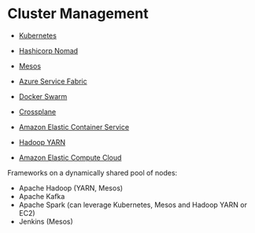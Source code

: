 # Cluster Management

- [Kubernetes](https://github.com/kubernetes/kubernetes)
- [Hashicorp Nomad](https://github.com/hashicorp/nomad)
- [Mesos](https://github.com/apache/mesos)
- [Azure Service Fabric](https://github.com/Microsoft/service-fabric)
- [Docker Swarm](https://github.com/docker/swarmkit)
- [Crossplane](https://github.com/crossplaneio/crossplane)
- [Amazon Elastic Container Service](https://aws.amazon.com/ecs/)

- [Hadoop YARN](https://hadoop.apache.org/docs/current/hadoop-yarn/hadoop-yarn-site/YARN.html)
- [Amazon Elastic Compute Cloud](https://aws.amazon.com/ec2/)

Frameworks on a dynamically shared pool of nodes:

- Apache Hadoop (YARN, Mesos)
- Apache Kafka
- Apache Spark (can leverage Kubernetes, Mesos and Hadoop YARN or EC2)
- Jenkins (Mesos)
